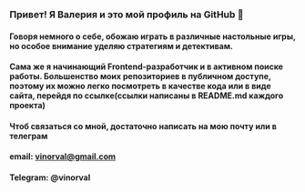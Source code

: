 ### Привет! Я Валерия и это мой профиль на GitHub 👋

#### Говоря немного о себе, обожаю играть в различные настольные игры, но особое внимание уделяю стратегиям и детективам.

#### Сама же я начинающий Frontend-разработчик и в активном поиске работы. Большенство моих репозиториев в публичном доступе, поэтому их можно легко посмотреть в качестве кода или в виде сайта, перейдя по ссылке(ссылки написаны в README.md каждого проекта)

#### Чтоб связаться со мной, достаточно написать на мою почту или в телеграм
#### email: vinorval@gmail.com
#### Telegram: @vinorval

<!--
**Vinorval/vinorval** is a ✨ _special_ ✨ repository because its `README.md` (this file) appears on your GitHub profile.

Here are some ideas to get you started:

- 🔭 I’m currently working on ...
- 🌱 I’m currently learning ...
- 👯 I’m looking to collaborate on ...
- 🤔 I’m looking for help with ...
- 💬 Ask me about ...
- 📫 How to reach me: ...
- 😄 Pronouns: ...
- ⚡ Fun fact: ...
-->
